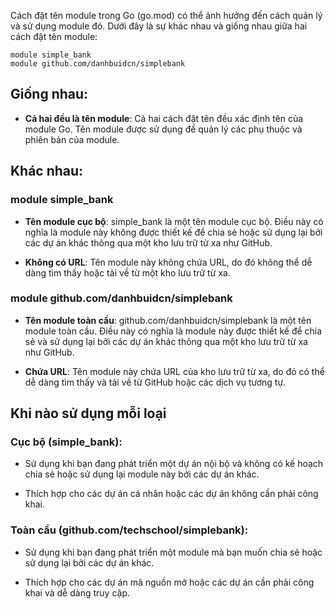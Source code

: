 Cách đặt tên module trong Go (go.mod) có thể ảnh hưởng đến cách quản lý và sử dụng module đó. Dưới đây là sự khác nhau và giống nhau giữa hai cách đặt tên module:

```
module simple_bank
module github.com/danhbuidcn/simplebank
```

## Giống nhau:

- **Cả hai đều là tên module**: Cả hai cách đặt tên đều xác định tên của module Go. Tên module được sử dụng để quản lý các phụ thuộc và phiên bản của module.

## Khác nhau:


### module simple_bank

- **Tên module cục bộ**: simple_bank là một tên module cục bộ. Điều này có nghĩa là module này không được thiết kế để chia sẻ hoặc sử dụng lại bởi các dự án khác thông qua một kho lưu trữ từ xa như GitHub.

- **Không có URL**: Tên module này không chứa URL, do đó không thể dễ dàng tìm thấy hoặc tải về từ một kho lưu trữ từ xa.

### module github.com/danhbuidcn/simplebank

- **Tên module toàn cầu**: github.com/danhbuidcn/simplebank là một tên module toàn cầu. Điều này có nghĩa là module này được thiết kế để chia sẻ và sử dụng lại bởi các dự án khác thông qua một kho lưu trữ từ xa như GitHub.

- **Chứa URL**: Tên module này chứa URL của kho lưu trữ từ xa, do đó có thể dễ dàng tìm thấy và tải về từ GitHub hoặc các dịch vụ tương tự.

## Khi nào sử dụng mỗi loại

### Cục bộ (simple_bank):

- Sử dụng khi bạn đang phát triển một dự án nội bộ và không có kế hoạch chia sẻ hoặc sử dụng lại module này bởi các dự án khác.

- Thích hợp cho các dự án cá nhân hoặc các dự án không cần phải công khai.

### Toàn cầu (github.com/techschool/simplebank):

- Sử dụng khi bạn đang phát triển một module mà bạn muốn chia sẻ hoặc sử dụng lại bởi các dự án khác.

- Thích hợp cho các dự án mã nguồn mở hoặc các dự án cần phải công khai và dễ dàng truy cập.
